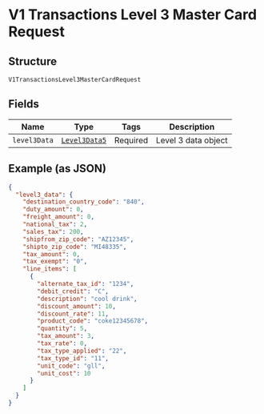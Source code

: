 
# V1 Transactions Level 3 Master Card Request

## Structure

`V1TransactionsLevel3MasterCardRequest`

## Fields

| Name | Type | Tags | Description |
|  --- | --- | --- | --- |
| `level3Data` | [`Level3Data5`](../../doc/models/level-3-data-5.md) | Required | Level 3 data object |

## Example (as JSON)

```json
{
  "level3_data": {
    "destination_country_code": "840",
    "duty_amount": 0,
    "freight_amount": 0,
    "national_tax": 2,
    "sales_tax": 200,
    "shipfrom_zip_code": "AZ12345",
    "shipto_zip_code": "MI48335",
    "tax_amount": 0,
    "tax_exempt": "0",
    "line_items": [
      {
        "alternate_tax_id": "1234",
        "debit_credit": "C",
        "description": "cool drink",
        "discount_amount": 10,
        "discount_rate": 11,
        "product_code": "coke12345678",
        "quantity": 5,
        "tax_amount": 3,
        "tax_rate": 0,
        "tax_type_applied": "22",
        "tax_type_id": "11",
        "unit_code": "gll",
        "unit_cost": 10
      }
    ]
  }
}
```

